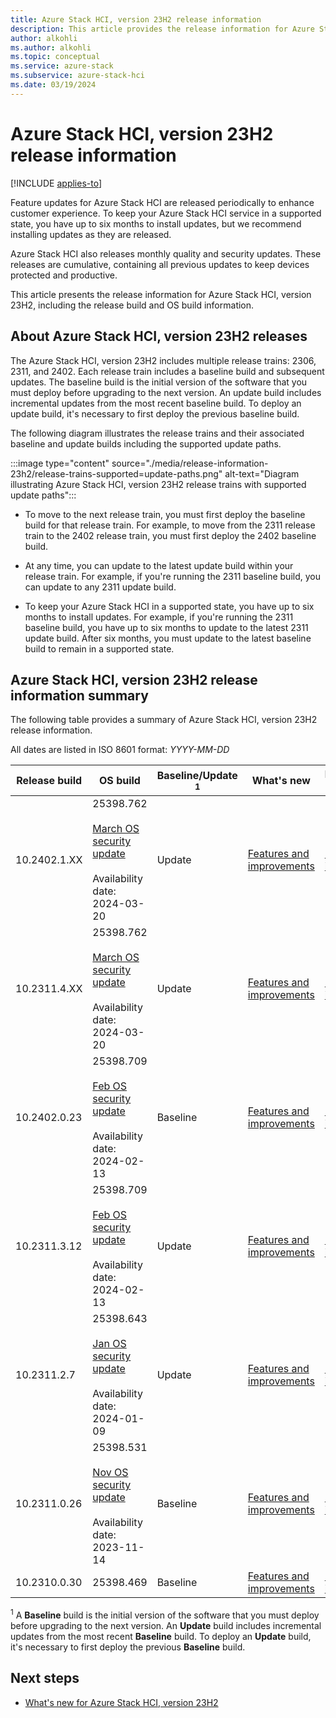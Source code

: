 ```yaml
---
title: Azure Stack HCI, version 23H2 release information
description: This article provides the release information for Azure Stack HCI, version 23H2.
author: alkohli
ms.author: alkohli
ms.topic: conceptual
ms.service: azure-stack
ms.subservice: azure-stack-hci
ms.date: 03/19/2024
---
```


# Azure Stack HCI, version 23H2 release information

[!INCLUDE [applies-to](../includes/hci-applies-to-23h2.md)]

Feature updates for Azure Stack HCI are released periodically to enhance customer experience. To keep your Azure Stack HCI service in a supported state, you have up to six months to install updates, but we recommend installing updates as they are released.

Azure Stack HCI also releases monthly quality and security updates. These releases are cumulative, containing all previous updates to keep devices protected and productive.

This article presents the release information for Azure Stack HCI, version 23H2, including the release build and OS build information.  

## About Azure Stack HCI, version 23H2 releases

The Azure Stack HCI, version 23H2 includes multiple release trains: 2306, 2311, and 2402. Each release train includes a baseline build and subsequent updates. The baseline build is the initial version of the software that you must deploy before upgrading to the next version. An update build includes incremental updates from the most recent baseline build. To deploy an update build, it's necessary to first deploy the previous baseline build.

The following diagram illustrates the release trains and their associated baseline and update builds including the supported update paths.

:::image type="content" source="./media/release-information-23h2/release-trains-supported=update-paths.png" alt-text="Diagram illustrating Azure Stack HCI, version 23H2 release trains with supported update paths":::

- To move to the next release train, you must first deploy the baseline build for that release train. For example, to move from the 2311 release train to the 2402 release train, you must first deploy the 2402 baseline build. 

- At any time, you can update to the latest update build within your release train. For example, if you're running the 2311 baseline build, you can update to any 2311 update build.

- To keep your Azure Stack HCI in a supported state, you have up to six months to install updates. For example, if you're running the 2311 baseline build, you have up to six months to update to the latest 2311 update build. After six months, you must update to the latest baseline build to remain in a supported state.

## Azure Stack HCI, version 23H2 release information summary

The following table provides a summary of Azure Stack HCI, version 23H2 release information.

All dates are listed in ISO 8601 format: *YYYY-MM-DD*

|Release build| OS build |Baseline/Update <sup>1</sup>| What's new | Known issues |
|--|--|--|--|--|
| 10.2402.1.XX | 25398.762  <br><br> [March OS security update](./security-update/hci-security-update-mar-2024.md) <br><br> Availability date: 2024-03-20 | Update | [Features and improvements](./whats-new.md#features-and-improvements-in-2402-1) | [Known issues](./known-issues-2402-1.md) |
| 10.2311.4.XX | 25398.762  <br><br> [March OS security update](./security-update/hci-security-update-mar-2024.md) <br><br> Availability date: 2024-03-20 | Update | [Features and improvements](./whats-new.md#features-and-improvements-in-2311-4) | [Known issues](./known-issues-2311-3.md) |
| 10.2402.0.23 | 25398.709  <br><br> [Feb OS security update](./security-update/hci-security-update-feb-2024.md) <br><br> Availability date: 2024-02-13 | Baseline | [Features and improvements](./whats-new.md#features-and-improvements-in-2402) | [Known issues](./known-issues-2402.md) |
| 10.2311.3.12 | 25398.709  <br><br> [Feb OS security update](./security-update/hci-security-update-feb-2024.md) <br><br> Availability date: 2024-02-13 | Update | [Features and improvements](./whats-new.md#features-and-improvements-in-23113) | [Known issues](./known-issues-2311-3.md) |
| 10.2311.2.7 | 25398.643  <br><br> [Jan OS security update](./security-update/hci-security-update-jan-2024.md) <br><br> Availability date: 2024-01-09| Update | [Features and improvements](./whats-new.md#features-and-improvements-in-23112-ga) | [Known issues](./known-issues-2311-2.md) |
| 10.2311.0.26 | 25398.531 <br><br> [Nov OS security update](./security-update/hci-security-update-nov-2023.md) <br><br> Availability date: 2023-11-14| Baseline | [Features and improvements](./whats-new.md#features-and-improvements-in-2311) | [Known issues](./known-issues-2311.md) |
| 10.2310.0.30 | 25398.469| Baseline | [Features and improvements](./whats-new.md#features-and-improvements-in-2311) | [Known issues](./known-issues-2310.md) |

<sup>1</sup> A **Baseline** build is the initial version of the software that you must deploy before upgrading to the next version. An **Update** build includes incremental updates from the most recent **Baseline** build. To deploy an **Update** build, it's necessary to first deploy the previous **Baseline** build.

## Next steps

- [What's new for Azure Stack HCI, version 23H2](./whats-new.md)